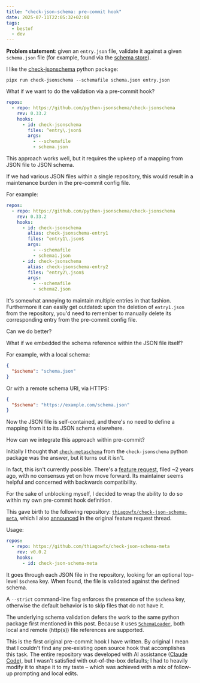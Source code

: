 ```yaml
---
title: "check-json-schema: pre-commit hook"
date: 2025-07-11T22:05:32+02:00
tags:
  - bestof
  - dev
---
```


**Problem statement**: given an `entry.json` file, validate it against a given
`schema.json` file (for example, found via the [schema
store](https://www.schemastore.org/)).

I like the
[check-jsonschema](https://github.com/python-jsonschema/check-jsonschema) python
package:

```shell
pipx run check-jsonschema --schemafile schema.json entry.json
```

What if we want to do the validation via a pre-commit hook?

```yaml
repos:
  - repo: https://github.com/python-jsonschema/check-jsonschema
    rev: 0.33.2
    hooks:
      - id: check-jsonschema
        files: ^entry\.json$
        args:
          - --schemafile
          - schema.json
```

This approach works well, but it requires the upkeep of a mapping from JSON file
to JSON schema.

If we had various JSON files within a single repository, this would result in a
maintenance burden in the pre-commit config file.

For example:

```yaml
repos:
  - repo: https://github.com/python-jsonschema/check-jsonschema
    rev: 0.33.2
    hooks:
      - id: check-jsonschema
        alias: check-jsonschema-entry1
        files: ^entry1\.json$
        args:
          - --schemafile
          - schema1.json
      - id: check-jsonschema
        alias: check-jsonschema-entry2
        files: ^entry2\.json$
        args:
          - --schemafile
          - schema2.json
```

It's somewhat annoying to maintain multiple entries in that fashion. Furthermore
it can easily get outdated: upon the deletion of `entry1.json` from the
repository, you'd need to remember to manually delete its corresponding entry
from the pre-commit config file.

Can we do better?

What if we embedded the schema reference within the JSON file itself?

For example, with a local schema:

```json
{
  "$schema": "schema.json"
}
```

Or with a remote schema URI, via HTTPS:

```json
{
  "$schema": "https://example.com/schema.json"
}
```

Now the JSON file is self-contained, and there's no need to define a mapping
from it to its JSON schema elsewhere.

How can we integrate this approach within pre-commit?

Initially I thought that
[`check-metaschema`](https://github.com/python-jsonschema/check-jsonschema/blob/8900e07e2002c4b073e1dca7969ce81a19fcb142/.pre-commit-hooks.yaml#L10C7-L10C23)
from the `check-jsonschema` python package was the answer, but it turns out it
isn't.

In fact, this isn't currently possible. There's a [feature
request](https://github.com/python-jsonschema/check-jsonschema/issues/310),
filed ~2 years ago, with no consensus yet on how move forward. Its maintainer
seems helpful and concerned with backwards compatibility.

For the sake of unblocking myself, I decided to wrap the ability to do so within
my own pre-commit hook definition.

This gave birth to the following repository:
[`thiagowfx/check-json-schema-meta`](https://github.com/thiagowfx/check-json-schema-meta), which I also [announced](https://github.com/python-jsonschema/check-jsonschema/issues/310#issuecomment-3062174357) in the original feature request thread.

Usage:

```yaml
repos:
  - repo: https://github.com/thiagowfx/check-json-schema-meta
    rev: v0.0.2
    hooks:
      - id: check-json-schema-meta
```

It goes through each JSON file in the repository, looking for an optional
top-level `$schema` key. When found, the file is validated against the defined
schema.

A `--strict` command-line flag enforces the presence of the `$schema` key,
otherwise the default behavior is to skip files that do not have it.

The underlying schema validation defers the work to the same python package
first mentioned in this post. Because it uses
[`SchemaLoader`](https://github.com/python-jsonschema/check-jsonschema/blob/8900e07e2002c4b073e1dca7969ce81a19fcb142/src/check_jsonschema/schema_loader/main.py#L74),
both local and remote (http(s)) file references are supported.

This is the first original pre-commit hook I have written. By original I mean
that I couldn't find any pre-existing open source hook that accomplishes this
task. The entire repository was developed with AI assistance ([Claude
Code](https://www.anthropic.com/claude-code)), but I wasn't satisfied with
out-of-the-box defaults; I had to heavily modify it to shape it to my taste –
which was achieved with a mix of follow-up prompting and local edits.
